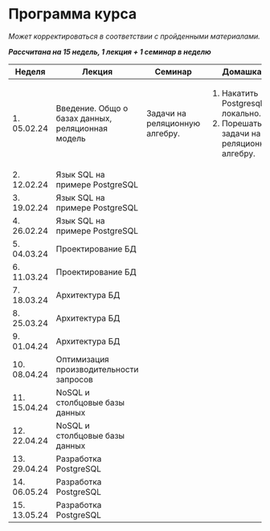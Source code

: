 # Программа курса

*Может корректироваться в соответствии с пройденными материалами.*

***Рассчитана на 15 недель, 1 лекция + 1 семинар в неделю***

| Неделя | Лекция | Семинар | Домашка |
| --- | --- | --- | --- |
| 1. 05.02.24 | Введение. Общо о базах данных, реляционная модель | Задачи на реляционную алгебру. | <ol><li>Накатить Postgresql локально.</li><li>Порешать задачи на реляционную алгебру.</li></ol> |
| 2. 12.02.24 | Язык SQL на примере PostgreSQL |  |  |
| 3. 19.02.24 | Язык SQL на примере PostgreSQL |  |  |
| 4. 26.02.24 | Язык SQL на примере PostgreSQL |  |  |
| 5. 04.03.24 | Проектирование БД |  |  |
| 6. 11.03.24 | Проектирование БД |  |  |
| 7. 18.03.24 | Архитектура БД |  |  |
| 8. 25.03.24 | Архитектура БД |  |  |
| 9. 01.04.24 | Архитектура БД|  |  |
| 10. 08.04.24 | Оптимизация производительности запросов |  |  |
| 11. 15.04.24 | NoSQL и столбцовые базы данных |  |  |
| 12. 22.04.24 | NoSQL и столбцовые базы данных |  |  |
| 13. 29.04.24 | Разработка PostgreSQL |  |  |
| 14. 06.05.24 | Разработка PostgreSQL |  |  |
| 15. 13.05.24 | Разработка PostgreSQL |  |  |
